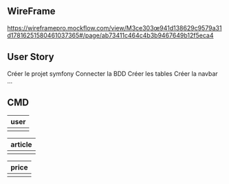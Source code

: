 
## WireFrame

https://wireframepro.mockflow.com/view/M3ce303œ941d138629c9579a31d17816251580461037365#/page/ab73411c464c4b3b9467649b12f5eca4

## User Story

Créer le projet symfony
Connecter la BDD
Créer les tables
Créer la navbar
...

## CMD

| user |
|-----:|
|      |

| article |
|-----:|
|      |

| price |
|-----:|
|      |
